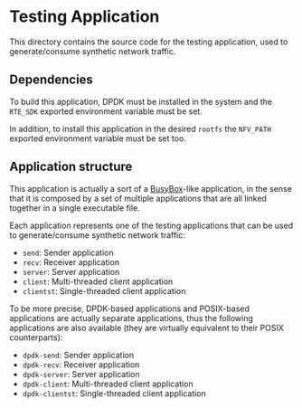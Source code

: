 # Testing Application

This directory contains the source code for the testing application, used to generate/consume synthetic network traffic.

## Dependencies

To build this application, DPDK must be installed in the system and the `RTE_SDK` exported environment variable must be set.

In addition, to install this application in the desired `rootfs` the `NFV_PATH` exported environment variable must be set too.

## Application structure

This application is actually a sort of a [BusyBox](https://en.wikipedia.org/wiki/BusyBox)-like application, in the sense that it is composed by a set of multiple applications that are all linked together in a single executable file.

Each application represents one of the testing applications that can be used to generate/consume synthetic network traffic:
 - `send`: Sender application
 - `recv`: Receiver application
 - `server`: Server application
 - `client`: Multi-threaded client application
 - `clientst`: Single-threaded client application

To be more precise, DPDK-based applications and POSIX-based applications are actually separate applications, thus the following applications are also available (they are virtually equivalent to their POSIX counterparts):
 - `dpdk-send`: Sender application
 - `dpdk-recv`: Receiver application
 - `dpdk-server`: Server application
 - `dpdk-client`: Multi-threaded client application
 - `dpdk-clientst`: Single-threaded client application
